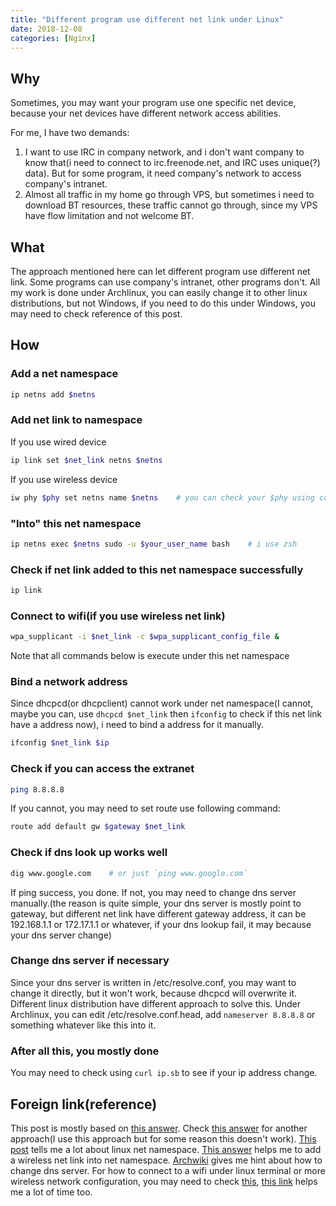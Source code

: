 ```yaml
---
title: "Different program use different net link under Linux"
date: 2018-12-08
categories: [Nginx]
---
```


## Why

  Sometimes, you may want your program use one specific net device, because your net devices have different network access abilities.
  <!--more-->
  For me, I have two demands:

  1. I want to use IRC in company network, and i don't want company to know that(i need to connect to irc.freenode.net, and IRC uses unique(?) data). But for some program, it need company's network to access company's intranet.
  2. Almost all traffic in my home go through VPS, but sometimes i need to download BT resources, these traffic cannot go through, since my VPS have flow limitation and not welcome BT.

## What

  The approach mentioned here can let different program use different net link. Some programs can use company's intranet, other programs don't. All my work is done under Archlinux, you can easily change it to other linux distributions, but not Windows, if you need to do this under Windows, you may need to check reference of this post.

## How

### Add a net namespace

```zsh
ip netns add $netns
```

### Add net link to namespace

If you use wired device

```zsh
ip link set $net_link netns $netns
```

If you use wireless device

```zsh
iw phy $phy set netns name $netns    # you can check your $phy using command `iw list`
```

### "Into" this net namespace

```zsh
ip netns exec $netns sudo -u $your_user_name bash    # i use zsh
```

### Check if net link added to this net namespace successfully

```zsh
ip link
```

### Connect to wifi(if you use wireless net link)

```zsh
wpa_supplicant -i $net_link -c $wpa_supplicant_config_file &
```

Note that all commands below is execute under this net namespace

### Bind a network address

Since dhcpcd(or dhcpclient) cannot work under net namespace(I cannot, maybe you can, use `dhcpcd $net_link` then `ifconfig` to check if this net link have a address now), i need to bind a address for it manually.

```zsh
ifconfig $net_link $ip
```

### Check if you can access the extranet

```zsh
ping 8.8.8.8
```

If you cannot, you may need to set route use following command:

```zsh
route add default gw $gateway $net_link
```

### Check if dns look up works well

```zsh
dig www.google.com    # or just `ping www.google.com`
```

If ping success, you done. If not, you may need to change dns server manually.(the reason is quite simple, your dns server is mostly point to gateway, but different net link have different gateway address, it can be 192.168.1.1 or 172.17.1.1 or whatever, if your dns lookup fail, it may because your dns server change)

### Change dns server if necessary

Since your dns server is written in /etc/resolve.conf, you may want to change it directly, but it won't work, because dhcpcd will overwrite it. Different linux distribution have different approach to solve this. Under Archlinux, you can edit /etc/resolve.conf.head, add `nameserver 8.8.8.8` or something whatever like this into it.

### After all this, you mostly done

You may need to check using `curl ip.sb` to see if your ip address change.

## Foreign link(reference)

This post is mostly based on [this answer](https://unix.stackexchange.com/questions/210982/bind-unix-program-to-specific-network-interface#answer-210992).
Check [this answer](https://superuser.com/questions/241178/how-to-use-different-network-interfaces-for-different-processes#answer-241200) for another approach(I use this approach but for some reason this doesn't work).
[This post](https://cizixs.com/2017/02/10/network-virtualization-network-namespace/) tells me a lot about linux net namespace.
[This answer](https://superuser.com/questions/653996/how-to-move-wireless-connection-to-other-network-namespace#answer-901438) helps me to add a wireless net link into net namespace.
[Archwiki](https://wiki.archlinux.org/index.php/Resolv.conf_(%E7%AE%80%E4%BD%93%E4%B8%AD%E6%96%87)) gives me hint about how to change dns server.
For how to connect to a wifi under linux terminal or more wireless network configuration, you may need to check [this](https://wiki.archlinux.org/index.php/Wireless_network_configuration), [this link](https://linux.cn/article-4015-1.html) helps me a lot of time too.
